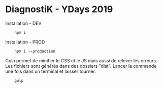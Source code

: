 # DiagnostiK - YDays 2019

Installation - DEV

```
    npm i
```


Installation - PROD

```
    npm i --production
```


Gulp permet de minifier le CSS et le JS mais aussi de relever les erreurs.
Les fichiers sont générés dans des dossiers "dist".
Lancer la commande une fois dans un terminal et laisser tourner.
```
    gulp
```
